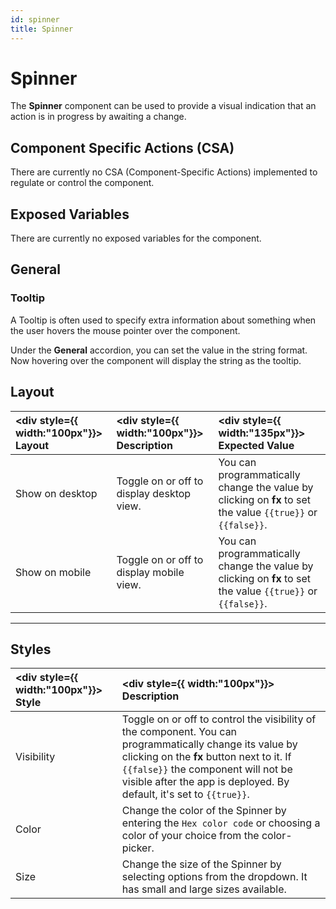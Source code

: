 ```yaml
---
id: spinner
title: Spinner
---
```

# Spinner

The **Spinner** component can be used to provide a visual indication that an action is in progress by awaiting a change.

<div>

## Component Specific Actions (CSA)

There are currently no CSA (Component-Specific Actions) implemented to regulate or control the component.

</div>

<div>

## Exposed Variables

There are currently no exposed variables for the component.

</div>

<div>

## General
### Tooltip

A Tooltip is often used to specify extra information about something when the user hovers the mouse pointer over the component.

Under the <b>General</b> accordion, you can set the value in the string format. Now hovering over the component will display the string as the tooltip.

</div>

<div>

## Layout

| <div style={{ width:"100px"}}> Layout </div> | <div style={{ width:"100px"}}> Description </div> | <div style={{ width:"135px"}}> Expected Value </div> |
|:--------------- |:----------------------------------------- | :------------------------------------------------------------------------------------------------------------- |
| Show on desktop | Toggle on or off to display desktop view. | You can programmatically change the value by clicking on **fx** to set the value `{{true}}` or `{{false}}`. |
| Show on mobile  | Toggle on or off to display mobile view.  | You can programmatically change the value by clicking on **fx** to set the value `{{true}}` or `{{false}}`. |

</div>

---

<div>

## Styles

| <div style={{ width:"100px"}}> Style </div> | <div style={{ width:"100px"}}>  Description </div> | 
|:------------ |:-------------|
| Visibility | Toggle on or off to control the visibility of the component. You can programmatically change its value by clicking on the **fx** button next to it. If `{{false}}` the component will not be visible after the app is deployed. By default, it's set to `{{true}}`. |
| Color | Change the color of the Spinner by entering the `Hex color code` or choosing a color of your choice from the color-picker. |
| Size | Change the size of the Spinner by selecting options from the dropdown. It has small and large sizes available. |

</div>
